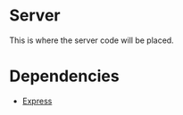 # Server
This is where the server code will be placed.

# Dependencies
- [Express](https://expressjs.com/)